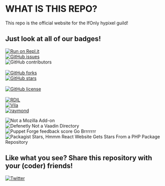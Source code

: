# WHAT IS THIS REPO?

This repo is the official website for the IfOnly hypixel guild!

## Just look at all of our badges!
[![Run on Repl.it](https://repl.it/badge/github/Vilagamer999/IfOnly-website-Repl.it-MIRROR)](https://repl.it/github/Vilagamer999/IfOnly-website-Repl.it-MIRROR)<br/>
[![GitHub issues](https://img.shields.io/github/issues/IfOnlyGuild/website)](https://github.com/IfOnlyGuild/website/issues)<br/>
![GitHub contributors](https://img.shields.io/github/contributors/IfOnlyGuild/website)<br/><br/>
[![GitHub forks](https://img.shields.io/github/forks/IfOnlyGuild/website)](https://github.com/IfOnlyGuild/website/network)<br/>
[![GitHub stars](https://img.shields.io/github/stars/IfOnlyGuild/website)](https://github.com/IfOnlyGuild/website/stargazers)<br/><br/>
[![GitHub license](https://img.shields.io/github/license/IfOnlyGuild/website)](https://github.com/IfOnlyGuild/website/blob/master/LICENSE)<br/><br/>
[![RDIL](https://img.shields.io/badge/RDIL-Passing-green)](https://img.shields.io/badge/RDIL-Passing-green)<br/>
[![Vila](https://img.shields.io/badge/Vila-Approved-brightgreen)](https://img.shields.io/badge/Vila-Approved-brightgreen)<br/>
[![raymond](https://img.shields.io/badge/Raymond-Error-lightgrey)](https://img.shields.io/badge/Raymond-Error-lightgrey)<br/>

![Not a Mozilla Add-on](https://img.shields.io/amo/stars/dustman)<br/> <!-- no one will ever know (that the stars aren't from this repo) -->
![Defenetly Not a Vaadin Directory](https://img.shields.io/vaadin-directory/rating/vaadinvaadin-grid)<br/>
![Puppet Forge feedback score Go Brrrrrrr](https://img.shields.io/puppetforge/f/puppetlabs/docker)<br/>
![Packagist Stars, Hmmm React Website Gets Stars From a PHP Package Repository](https://img.shields.io/packagist/stars/symfony/polyfill-mbstring)<br/>

## Like what you see? Share this repository with your (coder) friends!<br/>

<a href="https://twitter.com/intent/tweet?text=Wow:&url=https%3A%2F%2Fgithub.com%2FIfOnlyGuild%2Fwebsite%2F">![Twitter](https://img.shields.io/twitter/url?style=social&url=https%3A%2F%2Fgithub.com%2FIfOnlyGuild%2Fwebsite%2F)</a>
